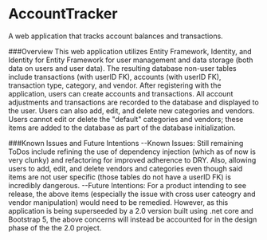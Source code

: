 # AccountTracker
A web application that tracks account balances and transactions.

###Overview
This web application utilizes Entity Framework, Identity, and Identity for Entity Framework for user management and data storage (both data on users and user data). The resulting database non-user tables include transactions (with userID FK), accounts (with userID FK), transaction type, category, and vendor. After registering with the application, users can create accounts and transactions. All account adjustments and transactions are recorded to the database and displayed to the user. Users can also add, edit, and delete new categories and vendors. Users cannot edit or delete the "default" categories and vendors; these items are added to the database as part of the database initialization.

###Known Issues and Future Intentions
--Known Issues: Still remaining ToDos include refining the use of dependency injection (which as of now is very clunky) and refactoring for improved adherence to DRY. Also, allowing users to add, edit, and delete vendors and categories even though said items are not user specific (those tables do not have a userID FK) is incredibly dangerous. 
--Future Intentions: For a product intending to see release, the above items (especially the issue with cross user cateogry and vendor manipulation) would need to be remedied. However, as this application is being superseeded by a 2.0 version built using .net core and Bootstrap 5, the above concerns will instead be accounted for in the design phase of the the 2.0 project.

